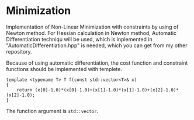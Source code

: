 # Minimization
Implementation of Non-Linear Minimization with constraints by using of Newton method.
For Hessian calculation in Newton method, Automatic Differentiation techniqu will be used,
which is inplemented in "AutomaticDifferentiation.hpp" is needed, which you can get from my other repository.

Because of using automatic differentiation, the cost function and constraint functions should be implemented with templete.

    template <typename T> T f(const std::vector<T>& x)
    {
        return (x[0]-1.0)*(x[0]-1.0)+(x[1]-1.0)*(x[1]-1.0)+(x[2]-1.0)*(x[2]-1.0);
    }
    
The function argument is `std::vector`.
